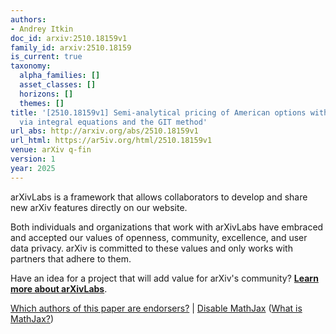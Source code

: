 ```yaml
---
authors:
- Andrey Itkin
doc_id: arxiv:2510.18159v1
family_id: arxiv:2510.18159
is_current: true
taxonomy:
  alpha_families: []
  asset_classes: []
  horizons: []
  themes: []
title: '[2510.18159v1] Semi-analytical pricing of American options with hybrid dividends
  via integral equations and the GIT method'
url_abs: http://arxiv.org/abs/2510.18159v1
url_html: https://ar5iv.org/html/2510.18159v1
venue: arXiv q-fin
version: 1
year: 2025
---
```



arXivLabs is a framework that allows collaborators to develop and share new arXiv features directly on our website.

Both individuals and organizations that work with arXivLabs have embraced and accepted our values of openness, community, excellence, and user data privacy. arXiv is committed to these values and only works with partners that adhere to them.

Have an idea for a project that will add value for arXiv's community? [**Learn more about arXivLabs**](https://info.arxiv.org/labs/index.html).

[Which authors of this paper are endorsers?](/auth/show-endorsers/2510.18159) |
[Disable MathJax](javascript:setMathjaxCookie()) ([What is MathJax?](https://info.arxiv.org/help/mathjax.html))